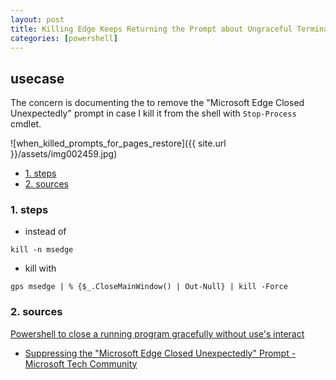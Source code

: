 ```yaml
---
layout: post
title: Killing Edge Keeps Returning the Prompt about Ungraceful Termination
categories: [powershell]
---
```

## usecase
The concern is documenting the to remove the "Microsoft Edge Closed Unexpectedly" prompt in case I kill it from the shell with `Stop-Process` cmdlet.

![when_killed_prompts_for_pages_restore]({{ site.url }}/assets/img002459.jpg)


<!-- TOC -->

- [1. steps](#1-steps)
- [2. sources](#2-sources)

<!-- /TOC -->

### 1. steps 
* instead of 

```
kill -n msedge
```

* kill with

```
gps msedge | % {$_.CloseMainWindow() | Out-Null} | kill -Force
```

### 2. sources
[Powershell to close a running program gracefully without use's interact](https://social.technet.microsoft.com/Forums/lync/en-US/4c8fad53-d7ad-4e9a-9569-454d9c793bd3/powershell-to-close-a-running-program-gracefully-without-uses-interact?forum=w7itprogeneral)
* [Suppressing the "Microsoft Edge Closed Unexpectedly" Prompt - Microsoft Tech Community](https://techcommunity.microsoft.com/t5/enterprise/suppressing-the-quot-microsoft-edge-closed-unexpectedly-quot/m-p/1454385)
